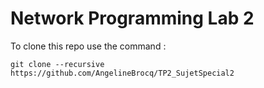 # Network Programming Lab 2

To clone this repo use the command : 

`git clone --recursive https://github.com/AngelineBrocq/TP2_SujetSpecial2`
